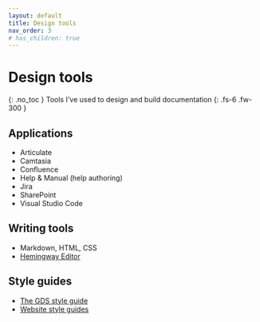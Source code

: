 ```yaml
---
layout: default
title: Design tools
nav_order: 3
# has_children: true
---
```

# Design tools
{: .no_toc }
Tools I've used to design and build documentation 
{: .fs-6 .fw-300 }

## Applications
- Articulate
- Camtasia
- Confluence
- Help & Manual (help authoring) 
- Jira
- SharePoint
- Visual Studio Code

## Writing tools
- Markdown, HTML, CSS
- [Hemingway Editor](https://hemingwayapp.com)

## Style guides
- [The GDS style guide](https://www.gov.uk/guidance/style-guide/a-to-z-of-gov-uk-style)
- [Website style guides](http://styleguides.io/examples.html#writing)